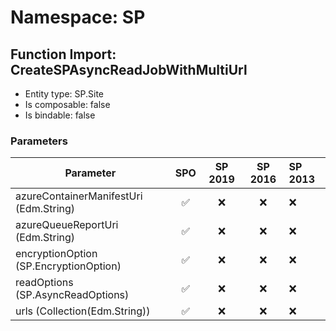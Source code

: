 # Namespace: SP

## Function Import: CreateSPAsyncReadJobWithMultiUrl

- Entity type: SP.Site
- Is composable: false
- Is bindable: false

### Parameters

Parameter | SPO | SP 2019 | SP 2016 | SP 2013
----------|:---:|:-------:|:-------:|:-------
azureContainerManifestUri (Edm.String) | ✅ | ❌ | ❌ | ❌
azureQueueReportUri (Edm.String) | ✅ | ❌ | ❌ | ❌
encryptionOption (SP.EncryptionOption) | ✅ | ❌ | ❌ | ❌
readOptions (SP.AsyncReadOptions) | ✅ | ❌ | ❌ | ❌
urls (Collection(Edm.String)) | ✅ | ❌ | ❌ | ❌
